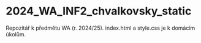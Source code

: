 # 2024_WA_INF2_chvalkovsky_static
Repozitář k předmětu WA (r. 2024/25). index.html a style.css je k domácím úkolům.